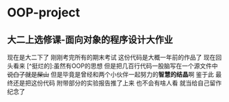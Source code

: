 # OOP-project
大二上选修课-面向对象的程序设计大作业
---
现在是大二下了 刚刚考完所有的期末考试
这份代码是大概一年前的作品了 现在回头看来 [^挺烂的]:虽然有OOP的思想 但是把几百行代码一股脑写在一个源文件中
~~说白了就是屎山~~
但是毕竟是曾经和两个小伙伴一起努力的**智慧的结晶**啊
鉴于此 最终还是把这份代码 附带部分的实验报告推了上来 也不会有啥人看 就当给自己留作纪念了

